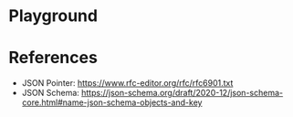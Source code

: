 # Playground

# References

- JSON Pointer: https://www.rfc-editor.org/rfc/rfc6901.txt
- JSON Schema: https://json-schema.org/draft/2020-12/json-schema-core.html#name-json-schema-objects-and-key
